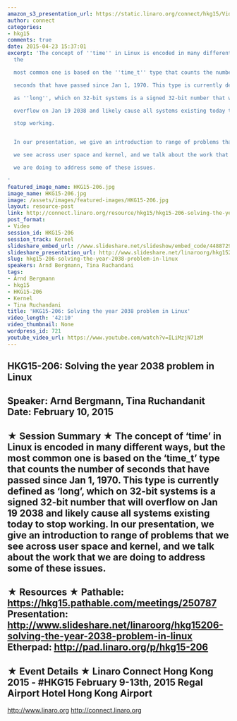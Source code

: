 ```yaml
---
amazon_s3_presentation_url: https://static.linaro.org/connect/hkg15/Videos/02-10-Tuesday/HKG15-206.pdf
author: connect
categories:
- hkg15
comments: true
date: 2015-04-23 15:37:01
excerpt: 'The concept of ''time'' in Linux is encoded in many different ways, but
  the

  most common one is based on the ''time_t'' type that counts the number of

  seconds that have passed since Jan 1, 1970. This type is currently defined

  as ''long'', which on 32-bit systems is a signed 32-bit number that will

  overflow on Jan 19 2038 and likely cause all systems existing today to

  stop working.


  In our presentation, we give an introduction to range of problems that

  we see across user space and kernel, and we talk about the work that

  we are doing to address some of these issues.

'
featured_image_name: HKG15-206.jpg
image_name: HKG15-206.jpg
image: /assets/images/featured-images/HKG15-206.jpg
layout: resource-post
link: http://connect.linaro.org/resource/hkg15/hkg15-206-solving-the-year-2038-problem-in-linux/
post_format:
- Video
session_id: HKG15-206
session_track: Kernel
slideshare_embed_url: //www.slideshare.net/slideshow/embed_code/44887297
slideshare_presentation_url: http://www.slideshare.net/linaroorg/hkg15206-solving-the-year-2038-problem-in-linux
slug: hkg15-206-solving-the-year-2038-problem-in-linux
speakers: Arnd Bergmann, Tina Ruchandani
tags:
- Arnd Bergmann
- hkg15
- HKG15-206
- Kernel
- Tina Ruchandani
title: 'HKG15-206: Solving the year 2038 problem in Linux'
video_length: '42:10'
video_thumbnail: None
wordpress_id: 721
youtube_video_url: https://www.youtube.com/watch?v=ILiMzjN71zM
---
```


HKG15-206: Solving the year 2038 problem in Linux
---------------------------------------------------
Speaker: Arnd Bergmann, Tina Ruchandanit
Date: February 10, 2015
---------------------------------------------------
★ Session Summary ★
The concept of ‘time’ in Linux is encoded in many different ways, but the most common one is based on the ‘time_t’ type that counts the number of seconds that have passed since Jan 1, 1970. This type is currently defined as ‘long’, which on 32-bit systems is a signed 32-bit number that will overflow on Jan 19 2038 and likely cause all systems existing today to stop working.
In our presentation, we give an introduction to range of problems that we see across user space and kernel, and we talk about the work that we are doing to address some of these issues.
--------------------------------------------------
★ Resources ★
Pathable: https://hkg15.pathable.com/meetings/250787
Presentation:  http://www.slideshare.net/linaroorg/hkg15206-solving-the-year-2038-problem-in-linux
Etherpad: http://pad.linaro.org/p/hkg15-206
---------------------------------------------------
★ Event Details ★
Linaro Connect Hong Kong 2015 - #HKG15
February 9-13th, 2015
Regal Airport Hotel Hong Kong Airport
---------------------------------------------------
http://www.linaro.org
http://connect.linaro.org
